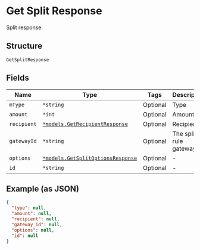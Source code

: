
# Get Split Response

Split response

## Structure

`GetSplitResponse`

## Fields

| Name | Type | Tags | Description |
|  --- | --- | --- | --- |
| `mType` | `*string` | Optional | Type |
| `amount` | `*int` | Optional | Amount |
| `recipient` | [`*models.GetRecipientResponse`](../../doc/models/get-recipient-response.md) | Optional | Recipient |
| `gatewayId` | `*string` | Optional | The split rule gateway id |
| `options` | [`*models.GetSplitOptionsResponse`](../../doc/models/get-split-options-response.md) | Optional | - |
| `id` | `*string` | Optional | - |

## Example (as JSON)

```json
{
  "type": null,
  "amount": null,
  "recipient": null,
  "gateway_id": null,
  "options": null,
  "id": null
}
```

